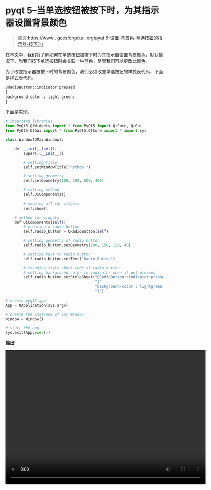 # pyqt 5–当单选按钮被按下时，为其指示器设置背景颜色

> 原文:[https://www . geesforgeks . org/pyqt 5-设置-背景色-单选按钮的指示器-按下时/](https://www.geeksforgeeks.org/pyqt5-setting-background-color-to-the-indicator-of-radio-button-when-it-get-pressed/)

在本文中，我们将了解如何在单选按钮被按下时为其指示器设置背景颜色，默认情况下，当我们按下单选按钮时会关联一种蓝色，尽管我们可以更改此颜色。

为了改变指示器被按下时的背景颜色，我们必须改变单选按钮的样式表代码，下面是样式表代码。

```py
QRadioButton::indicator:pressed
{
background-color : light green;
}

```

下面是实现。

```py
# importing libraries
from PyQt5.QtWidgets import * from PyQt5 import QtCore, QtGui
from PyQt5.QtGui import * from PyQt5.QtCore import * import sys

class Window(QMainWindow):

    def __init__(self):
        super().__init__()

        # setting title
        self.setWindowTitle("Python ")

        # setting geometry
        self.setGeometry(100, 100, 600, 400)

        # calling method
        self.UiComponents()

        # showing all the widgets
        self.show()

    # method for widgets
    def UiComponents(self):
        # creating a radio button
        self.radio_button = QRadioButton(self)

        # setting geometry of radio button
        self.radio_button.setGeometry(200, 150, 120, 40)

        # setting text to radio button
        self.radio_button.setText("Radio Button")

        # changing style sheet code of radio button
        # setting background color to indicator when it get pressed
        self.radio_button.setStyleSheet("QRadioButton::indicator:pressed"
                                        "{"
                                        "background-color : lightgreen;"
                                        "}")

# create pyqt5 app
App = QApplication(sys.argv)

# create the instance of our Window
window = Window()

# start the app
sys.exit(App.exec())
```

**输出:**

<video class="wp-video-shortcode" id="video-395521-1" width="640" height="428" preload="metadata" controls=""><source type="video/mp4" src="https://media.geeksforgeeks.org/wp-content/uploads/20200407023208/Python-07-04-2020-02_31_25.mp4?_=1">[https://media.geeksforgeeks.org/wp-content/uploads/20200407023208/Python-07-04-2020-02_31_25.mp4](https://media.geeksforgeeks.org/wp-content/uploads/20200407023208/Python-07-04-2020-02_31_25.mp4)</video>